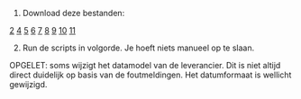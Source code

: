 1. Download deze bestanden:

[2](http://app.energiesparen.be/sites/all/includes_energiesparen/Open_Data/Data/02_GEMIDDELD_E_PEIL_PER_GEMEENTE.csv)
[4](http://app.energiesparen.be/sites/all/includes_energiesparen/Open_Data/Data/04_AANTAL_AG_PER_GEMEENTE.csv)
[5](http://app.energiesparen.be/sites/all/includes_energiesparen/Open_Data/Data/05_AG_OVERZICHT_RESULTATEN_DETAIL.csv)
[6](http://app.energiesparen.be/sites/all/includes_energiesparen/Open_Data/Data/06_AG_OVERZICHT_GEOMETRIE_DETAIL.csv)
[7](http://app.energiesparen.be/sites/all/includes_energiesparen/Open_Data/Data/07_AG_INSTALL_VW_WP_DETAIL.csv)
[8](http://app.energiesparen.be/sites/all/includes_energiesparen/Open_Data/Data/08_AG_INSTALL_HEB_DETAIL.csv)
[9](http://app.energiesparen.be/sites/all/includes_energiesparen/Open_Data/Data/09_AG_INSTALL_ZON_DETAIL.csv)
[10](http://app.energiesparen.be/sites/all/includes_energiesparen/Open_Data/Data/10_AG_INSTALL_VENTILATIE.csv)
[11](http://app.energiesparen.be/sites/all/includes_energiesparen/Open_Data/Data/11_AG_DIMENSIES.csv)

2. Run de scripts in volgorde. Je hoeft niets manueel op te slaan.

OPGELET: soms wijzigt het datamodel van de leverancier. Dit is niet altijd direct duidelijk op basis van de foutmeldingen.
Het datumformaat is wellicht gewijzigd.
